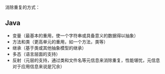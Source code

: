 消除重复的方式： 

## Java

* 变量（最基本的重用，使一个字符串或具备意义的数据得以抽象）
* 方法和类（更高单元的重用，如一个方法，类等）
* 继承（基于类或其他抽象模型的继承）
* 多态（语言层面的支持）
* 反射（元层的支持，通过类和文件名等元信息来消除重复，性能堪忧，元信息对于应用信息来说是冗余）